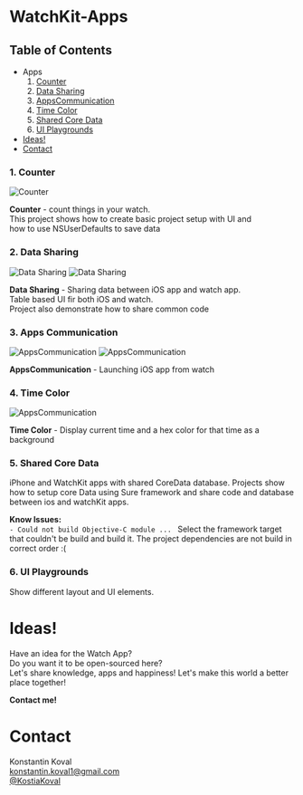 WatchKit-Apps
=============

Table of Contents
---

- Apps
  1. [Counter](#1-counter)
  2. [Data Sharing](#2-data-sharing)
  3. [AppsCommunication](#3-apps-communication)
  4. [Time Color](#4-time-color)    
  5. [Shared Core Data](#5-shared-core-data)
  6. [UI Playgrounds](#ui-playgrounds)
- [Ideas!](#ideas)
- [Contact](#contact)


### 1. Counter 

![Counter](https://raw.githubusercontent.com/konstantinkoval/WatchKit-Apps/master/images/watch-counter.jpg)

**Counter** - count things in your watch.  
This project shows how to create basic project setup with UI and   
how to use NSUserDefaults to save data

### 2. Data Sharing  

![Data Sharing](https://raw.githubusercontent.com/konstantinkoval/WatchKit-Apps/master/images/watch-DataSharing.jpg)
![Data Sharing](https://raw.githubusercontent.com/konstantinkoval/WatchKit-Apps/master/images/iphone-DataSharing.png)

**Data Sharing** - Sharing data between iOS app and watch app.  
Table based UI fir both iOS and watch.  
Project also demonstrate how to share common code  

### 3. Apps Communication

![AppsCommunication](https://raw.githubusercontent.com/konstantinkoval/WatchKit-Apps/master/images/watch-ApsCommunication.jpg)
![AppsCommunication](https://raw.githubusercontent.com/konstantinkoval/WatchKit-Apps/master/images/iphone-ApsCommunication.png)

**AppsCommunication** - Launching iOS app from watch

### 4. Time Color

![AppsCommunication](https://raw.githubusercontent.com/konstantinkoval/WatchKit-Apps/master/images/Time-Color.gif)


**Time Color** - Display current time and a hex color for that time as a background

### 5. Shared Core Data

iPhone and WatchKit apps with shared CoreData database. Projects show how to setup core Data using Sure framework and share code and database between ios and watchKit apps.

**Know Issues:**  
`- Could not build Objective-C module ... ` 
Select the framework target that couldn't be build and build it. The project dependencies are not build in correct order :(


### 6. UI Playgrounds

Show different layout and UI elements.


# Ideas!  

Have an idea for the Watch App?  
Do you want it to be open-sourced here?  
Let's share knowledge, apps and happiness! Let's make this world a better place together!

**Contact me!**

# Contact

Konstantin Koval  
[konstantin.koval1@gmail.com](mailto:konstantin.koval1@gmail.com)  
[@KostiaKoval](https://twitter.com/KostiaKoval)